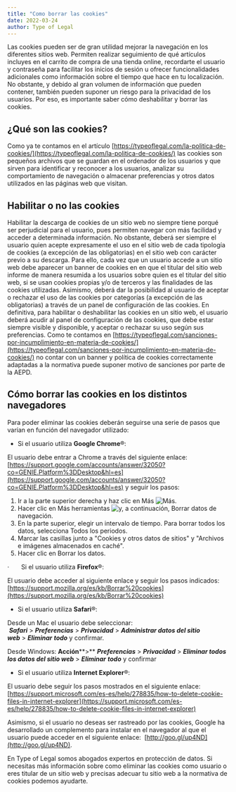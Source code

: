 ```yaml
---
title: "Como borrar las cookies"
date: 2022-03-24
author: Type of Legal
---
```


Las cookies pueden ser de gran utilidad mejorar la navegación en los diferentes sitios web. Permiten realizar seguimiento de qué artículos incluyes en el carrito de compra de una tienda online, recordarte el usuario y contraseña para facilitar los inicios de sesión u ofrecer funcionalidades adicionales como información sobre el tiempo que hace en tu localización. No obstante, y debido al gran volumen de información que pueden contener, también pueden suponer un riesgo para la privacidad de los usuarios. Por eso, es importante saber cómo deshabilitar y borrar las cookies.

**¿Qué son las cookies?**
-------------------------

Como ya te contamos en el artículo [https://typeoflegal.com/la-politica-de-cookies/](https://typeoflegal.com/la-politica-de-cookies/) las cookies son pequeños archivos que se guardan en el ordenador de los usuarios y que sirven para identificar y reconocer a los usuarios, analizar su comportamiento de navegación o almacenar preferencias y otros datos utilizados en las páginas web que visitan.

**Habilitar o no las cookies**
------------------------------

Habilitar la descarga de cookies de un sitio web no siempre tiene porqué ser perjudicial para el usuario, pues permiten navegar con más facilidad y acceder a determinada información. No obstante, deberá ser siempre el usuario quien acepte expresamente el uso en el sitio web de cada tipología de cookies (a excepción de las obligatorias) en el sitio web con carácter previo a su descarga. Para ello, cada vez que un usuario accede a un sitio web debe aparecer un banner de cookies en en que el titular del sitio web informe de manera resumida a los usuarios sobre quien es el titular del sitio web, si se usan cookies propias y/o de terceros y las finalidades de las cookies utilizadas. Asimismo, deberá dar la posibilidad al usuario de aceptar o rechazar el uso de las cookies por categorías (a excepción de las obligatorias) a través de un panel de configuración de las cookies. En definitiva, para habilitar o deshabilitar las cookies en un sitio web, el usuario deberá acudir al panel de configuración de las cookies, que debe estar siempre visible y disponible, y aceptar o rechazar su uso según sus preferencias. Como te contamos en [https://typeoflegal.com/sanciones-por-incumplimiento-en-materia-de-cookies/](https://typeoflegal.com/sanciones-por-incumplimiento-en-materia-de-cookies/) no contar con un banner y política de cookies correctamente adaptadas a la normativa puede suponer motivo de sanciones por parte de la AEPD.

**Cómo borrar las cookies en los distintos navegadores**
--------------------------------------------------------

Para poder eliminar las cookies deberán seguirse una serie de pasos que varían en función del navegador utilizado:

*   Si el usuario utiliza **Google Chrome**®:

El usuario debe entrar a Chrome a través del siguiente enlace: [https://support.google.com/accounts/answer/32050?co=GENIE.Platform%3DDesktop&hl=es](https://support.google.com/accounts/answer/32050?co=GENIE.Platform%3DDesktop&hl=es) y seguir los pasos:

1.  Ir a la parte superior derecha y haz clic en Más ![Más](file:///C:/Users/NEREAV~1/AppData/Local/Temp/msohtmlclip1/01/clip_image002.png).
2.  Hacer clic en Más herramientas ![y, a continuación,](file:///C:/Users/NEREAV~1/AppData/Local/Temp/msohtmlclip1/01/clip_image004.png) Borrar datos de navegación.
3.  En la parte superior, elegir un intervalo de tiempo. Para borrar todos los datos, selecciona Todos los periodos.
4.  Marcar las casillas junto a "Cookies y otros datos de sitios" y "Archivos e imágenes almacenados en caché".
5.  Hacer clic en Borrar los datos.

·       Si el usuario utiliza **Firefox**®:

El usuario debe acceder al siguiente enlace y seguir los pasos indicados: [https://support.mozilla.org/es/kb/Borrar%20cookies](https://support.mozilla.org/es/kb/Borrar%20cookies)

*   Si el usuario utiliza **Safari**®:

Desde un Mac el usuario debe seleccionar:  _**Safari**_ > _**Preferencias**_ > _**Privacidad**_ > _**Administrar datos del sitio web**_ > _**Eliminar**_ _**todo**_ y confirmar.

Desde Windows: **Acción****\>** _**Preferencias**_ > _**Privacidad**_ > _**Eliminar todos los datos del sitio web**_ > _**Eliminar**_ _**todo**_ y confirmar

*   Si el usuario utiliza **Internet Explorer**®:

El usuario debe seguir los pasos mostrados en el siguiente enlace: [https://support.microsoft.com/es-es/help/278835/how-to-delete-cookie-files-in-internet-explorer](https://support.microsoft.com/es-es/help/278835/how-to-delete-cookie-files-in-internet-explorer)

Asimismo, si el usuario no deseas ser rastreado por las cookies, Google ha desarrollado un complemento para instalar en el navegador al que el usuario puede acceder en el siguiente enlace:  [http://goo.gl/up4ND](http://goo.gl/up4ND).

En Type of Legal somos abogados expertos en protección de datos. Si necesitas más información sobre como eliminar las cookies como usuario o eres titular de un sitio web y precisas adecuar tu sitio web a la normativa de cookies podemos ayudarte.
